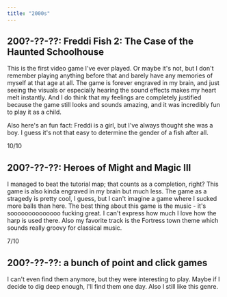 ```yaml
---
title: "2000s"
---
```


## 200?-??-??: Freddi Fish 2: The Case of the Haunted Schoolhouse

This is the first video game I've ever played. Or maybe it's not, but
I don't remember playing anything before that and barely have any
memories of myself at that age at all. The game is forever engraved in
my brain, and just seeing the visuals or especially hearing the sound
effects makes my heart melt instantly. And I do think that my feelings
are completely justified because the game still looks and sounds
amazing, and it was incredibly fun to play it as a child.

Also here's an fun fact: Freddi is a girl, but I've always thought she
was a boy. I guess it's not that easy to determine the gender of a
fish after all.

10/10

## 200?-??-??: Heroes of Might and Magic III

I managed to beat the tutorial map; that counts as a completion,
right? This game is also kinda engraved in my brain but much less. The
game as a stragedy is pretty cool, I guess, but I can't imagine a game
where I sucked more balls than here. The best thing about this game is
the music - it's soooooooooooooo fucking great. I can't express how
much I love how the harp is used there. Also my favorite track is the
Fortress town theme which sounds really groovy for classical music.

7/10

## 200?-??-??: a bunch of point and click games

I can't even find them anymore, but they were interesting to play.
Maybe if I decide to dig deep enough, I'll find them one day. Also I
still like this genre.

